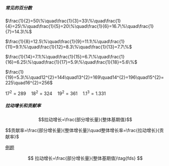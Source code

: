 ##### 常见的百分数

$\frac{1}{2}=50\%\quad\frac{1}{3}=33\%\quad\frac{1}{4}=25\%\quad\frac{1}{5}=20\%\quad\frac{1}{6}=16.7\%\quad\frac{1}{7}=14.3\%$

$\frac{1}{8}=12.5\%\quad\frac{1}{9}=11.1\%\quad\frac{1}{11}=9.1\%\quad\frac{1}{12}=8.3\%\quad\frac{1}{13}=7.7\%$

$\frac{1}{14}=7.1\%\quad\frac{1}{15}=6.7\%\quad\frac{1}{16}=6.25\%\quad\frac{1}{17}=5.9\%\quad\frac{1}{18}=5.6\%$

$\frac{1}{19}=5.3\%\quad12^{2}=144\quad13^{2}=169\quad14^{2}=196\quad15^{2}=225\quad16^{2}=256$

$17^{2}=289\quad18^{2}=324\quad19^{2}=361\quad1.1^{3}=1.331$

##### 拉动增长和贡献率

$$拉动增长=\frac{部分增长量}{整体基期值}$$

$$贡献率=\frac{部分增长量}{整体增长量}\quad整体增长率=\frac{拉动增长}{贡献率}$

[例题](http://www.offcn.com/xingce/2019/0606/11907.html)

$$
拉动增长=\frac{部分增长量}{整体基期值}\tag{fds}
$$